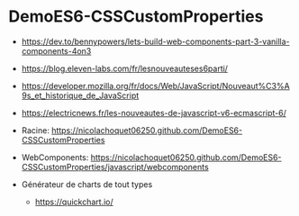# DemoES6-CSSCustomProperties

 - https://dev.to/bennypowers/lets-build-web-components-part-3-vanilla-components-4on3
 - https://blog.eleven-labs.com/fr/lesnouveauteses6parti/
 - https://developer.mozilla.org/fr/docs/Web/JavaScript/Nouveaut%C3%A9s_et_historique_de_JavaScript
 - https://electricnews.fr/les-nouveautes-de-javascript-v6-ecmascript-6/

 - Racine: https://nicolachoquet06250.github.com/DemoES6-CSSCustomProperties
 - WebComponents: https://nicolachoquet06250.github.com/DemoES6-CSSCustomProperties/javascript/webcomponents
 
 - Générateur de charts de tout types
    - https://quickchart.io/
